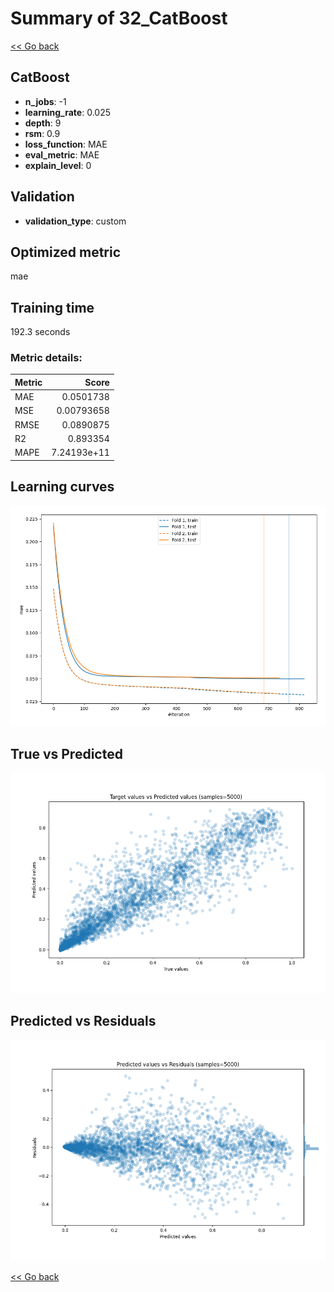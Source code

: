 # Summary of 32_CatBoost

[<< Go back](../README.md)


## CatBoost
- **n_jobs**: -1
- **learning_rate**: 0.025
- **depth**: 9
- **rsm**: 0.9
- **loss_function**: MAE
- **eval_metric**: MAE
- **explain_level**: 0

## Validation
 - **validation_type**: custom

## Optimized metric
mae

## Training time

192.3 seconds

### Metric details:
| Metric   |       Score |
|:---------|------------:|
| MAE      | 0.0501738   |
| MSE      | 0.00793658  |
| RMSE     | 0.0890875   |
| R2       | 0.893354    |
| MAPE     | 7.24193e+11 |



## Learning curves
![Learning curves](learning_curves.png)
## True vs Predicted

![True vs Predicted](true_vs_predicted.png)


## Predicted vs Residuals

![Predicted vs Residuals](predicted_vs_residuals.png)



[<< Go back](../README.md)
